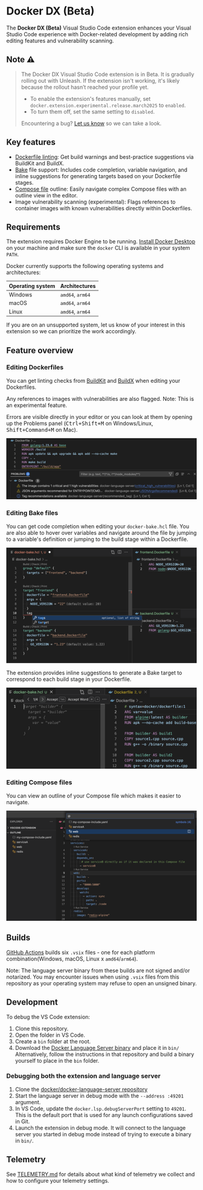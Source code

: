 # Docker DX (Beta)

The **Docker DX (Beta)** Visual Studio Code extension enhances your Visual Studio Code experience with Docker-related development by adding rich editing features and vulnerability scanning.

## Note ⚠️

> The Docker DX Visual Studio Code extension is in Beta. It is gradually rolling out with Unleash. If the extension isn't working, it's likely because the rollout hasn’t reached your profile yet.
>
> - To enable the extension's features manually, set `docker.extension.experimental.release.march2025` to `enabled`.
> - To turn them off, set the same setting to `disabled`.
>
> Encountering a bug? [Let us know](https://github.com/docker/vscode-extension/issues) so we can take a look.

## Key features

- [Dockerfile linting](https://docs.docker.com/reference/build-checks/): Get build warnings and best-practice suggestions via BuildKit and BuildX.
- [Bake](https://docs.docker.com/build/bake/) file support: Includes code completion, variable navigation, and inline suggestions for generating targets based on your Dockerfile stages.
- [Compose file](https://docs.docker.com/reference/compose-file/) outline: Easily navigate complex Compose files with an outline view in the editor.
- Image vulnerability scanning (experimental): Flags references to container images with known vulnerabilities directly within Dockerfiles.

## Requirements

The extension requires Docker Engine to be running. [Install Docker Desktop](https://www.docker.com/get-started/) on your machine and make sure the `docker` CLI is available in your system `PATH`.

Docker currently supports the following operating systems and architectures:

| Operating system | Architectures    |
| ---------------- | ---------------- |
| Windows          | `amd64`, `arm64` |
| macOS            | `amd64`, `arm64` |
| Linux            | `amd64`, `arm64` |

If you are on an unsupported system, let us know of your interest in this extension so we can prioritize the work accordingly.

## Feature overview

### Editing Dockerfiles

You can get linting checks from [BuildKit](https://github.com/moby/buildkit) and [BuildX](https://github.com/docker/buildx) when editing your Dockerfiles.

Any references to images with vulnerabilities are also flagged. Note: This is an experimental feature.

Errors are visible directly in your editor or you can look at them by opening up the Problems panel (<kbd>Ctrl+Shift+M</kbd> on Windows/Linux, <kbd>Shift+Command+M</kbd> on Mac).

![Linting a Dockerfile for build warnings and the use of vulnerable images](resources/readme/dockerfile-problems.png)

### Editing Bake files

You can get code completion when editing your `docker-bake.hcl` file. You are also able to hover over variables and navigate around the file by jumping to a variable's definition or jumping to the build stage within a Dockerfile.

![Editing a Bake file with code completion and cross-file linking support](resources/readme/docker-bake-editing.png)

The extension provides inline suggestions to generate a Bake target to correspond to each build stage in your Dockerfile.

![Suggesting Bake targets based on the content of the local Dockerfile](resources/readme/docker-bake-inline-completion.png)

### Editing Compose files

You can view an outline of your Compose file which makes it easier to navigate.

![Outline of a Docker Compose file in the Outline panel and from the Command Palette](resources/readme/docker-compose-outline.png)

## Builds

[GitHub Actions](https://github.com/docker/vscode-extension/actions) builds six `.vsix` files - one for each platform combination(Windows, macOS, Linux x `amd64`/`arm64`).

Note: The language server binary from these builds are not signed and/or notarized. You may encounter issues when using `.vsix` files from this repository as your operating system may refuse to open an unsigned binary.

## Development

To debug the VS Code extension:

1. Clone this repository.
2. Open the folder in VS Code.
3. Create a `bin` folder at the root.
4. Download the [Docker Language Server binary](https://github.com/docker/docker-language-server) and place it in `bin/` Alternatively, follow the instructions in that repository and build a binary yourself to place in the `bin` folder.

### Debugging both the extension and language server

1. Clone the [docker/docker-language-server repository](https://github.com/docker/docker-language-server)
2. Start the language server in debug mode with the `--address :49201` argument.
3. In VS Code, update the `docker.lsp.debugServerPort` setting to `49201`. This is the default port that is used for any launch configurations saved in Git.
4. Launch the extension in debug mode. It will connect to the language server you started in debug mode instead of trying to execute a binary in `bin/`.

## Telemetry

See [TELEMETRY.md](./TELEMETRY.md) for details about what kind of telemetry we collect and how to configure your telemetry settings.
